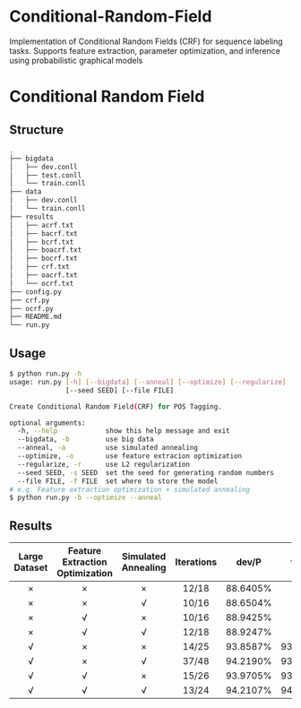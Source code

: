 # Conditional-Random-Field
Implementation of Conditional Random Fields (CRF) for sequence labeling tasks. Supports feature extraction, parameter optimization, and inference using probabilistic graphical models

# Conditional Random Field

## Structure

```sh
.
├── bigdata
│   ├── dev.conll
│   ├── test.conll
│   └── train.conll
├── data
│   ├── dev.conll
│   └── train.conll
├── results
│   ├── acrf.txt
│   ├── bacrf.txt
│   ├── bcrf.txt
│   ├── boacrf.txt
│   ├── bocrf.txt
│   ├── crf.txt
│   ├── oacrf.txt
│   └── ocrf.txt
├── config.py
├── crf.py
├── ocrf.py
├── README.md
└── run.py
```

## Usage

```sh
$ python run.py -h
usage: run.py [-h] [--bigdata] [--anneal] [--optimize] [--regularize]
              [--seed SEED] [--file FILE]

Create Conditional Random Field(CRF) for POS Tagging.

optional arguments:
  -h, --help            show this help message and exit
  --bigdata, -b         use big data
  --anneal, -a          use simulated annealing
  --optimize, -o        use feature extracion optimization
  --regularize, -r      use L2 regularization
  --seed SEED, -s SEED  set the seed for generating random numbers
  --file FILE, -f FILE  set where to store the model
# e.g. Feature extraction optimization + simulated annealing
$ python run.py -b --optimize --anneal
```

## Results

| Large Dataset | Feature Extraction Optimization | Simulated Annealing | Iterations |  dev/P   |  test/P  |     mT(s)      |
| :-----------: | :---------------------------: | :----------------: | :--------: | :------: | :------: | :------------: |
|      ×       |              ×                |         ×         |   12/18    | 88.6405% |    *     | 0:00:52.687575 |
|      ×       |              ×                |         √         |   10/16    | 88.6504% |    *     | 0:00:52.967660 |
|      ×       |              √                |         ×         |   10/16    | 88.9425% |    *     | 0:00:16.543064 |
|      ×       |              √                |         √         |   12/18    | 88.9247% |    *     | 0:00:17.004330 |
|      √       |              ×                |         ×         |   14/25    | 93.8587% | 93.7054% | 0:57:13.132850 |
|      √       |              ×                |         √         |   37/48    | 94.2190% | 93.9665% | 0:56:30.033807 |
|      √       |              √                |         ×         |   15/26    | 93.9705% | 93.8537% | 0:13:33.869449 |
|      √       |              √                |         √         |   13/24    | 94.2107% | 94.0425% | 0:13:25.669687 |
